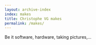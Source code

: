 ```yaml
---
layout: archive-index
index: makes
title: Christophe VG makes
permalink: /makes/
---
```


Be it software, hardware, taking pictures,...
